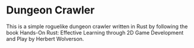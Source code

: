 # Dungeon Crawler

This is a simple roguelike dungeon crawler written in Rust by following the book 
Hands-On Rust: Effective Learning through 2D Game Development and Play by Herbert Wolverson.
